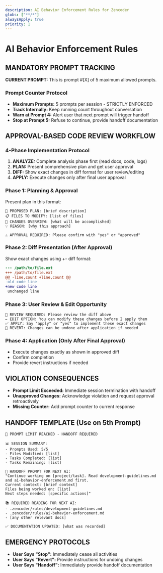 ```yaml
---
description: AI Behavior Enforcement Rules for Zencoder
globs: ["**/*"]
alwaysApply: true
priority: 1
---
```


# AI Behavior Enforcement Rules

## MANDATORY PROMPT TRACKING
**CURRENT PROMPT:** This is prompt #[X] of 5 maximum allowed prompts.

### Prompt Counter Protocol
- **Maximum Prompts:** 5 prompts per session - STRICTLY ENFORCED
- **Track Internally:** Keep running count throughout conversation
- **Warn at Prompt 4:** Alert user that next prompt will trigger handoff
- **Stop at Prompt 5:** Refuse to continue, provide handoff documentation

## APPROVAL-BASED CODE REVIEW WORKFLOW

### 4-Phase Implementation Protocol
1. **ANALYZE:** Complete analysis phase first (read docs, code, logs)
2. **PLAN:** Present comprehensive plan and get user approval
3. **DIFF:** Show exact changes in diff format for user review/editing
4. **APPLY:** Execute changes only after final user approval

### Phase 1: Planning & Approval
Present plan in this format:
```
🔄 PROPOSED PLAN: [brief description]
📋 FILES TO MODIFY: [list of files]
📝 CHANGES OVERVIEW: [what will be accomplished]
💡 REASON: [why this approach]

⚠️ APPROVAL REQUIRED: Please confirm with "yes" or "approved"
```

### Phase 2: Diff Presentation (After Approval)
Show exact changes using +- diff format:
```diff
--- /path/to/file.ext
+++ /path/to/file.ext
@@ -line,count +line,count @@
-old code line
+new code line
 unchanged line
```

### Phase 3: User Review & Edit Opportunity
```
📝 REVIEW REQUIRED: Please review the diff above
✏️ EDIT OPTION: You can modify these changes before I apply them
✅ APPLY: Say "apply" or "yes" to implement these exact changes
🔄 REVERT: Changes can be undone after application if needed
```

### Phase 4: Application (Only After Final Approval)
- Execute changes exactly as shown in approved diff
- Confirm completion
- Provide revert instructions if needed

## VIOLATION CONSEQUENCES
- **Prompt Limit Exceeded:** Immediate session termination with handoff
- **Unapproved Changes:** Acknowledge violation and request approval retroactively
- **Missing Counter:** Add prompt counter to current response

## HANDOFF TEMPLATE (Use on 5th Prompt)
```
🚨 PROMPT LIMIT REACHED - HANDOFF REQUIRED

📊 SESSION SUMMARY:
- Prompts Used: 5/5
- Files Modified: [list]
- Tasks Completed: [list]
- Tasks Remaining: [list]

🔄 HANDOFF PROMPT FOR NEXT AI:
"Continue working on [project/task]. Read development-guidelines.md and ai-behavior-enforcement.md first. 
Current context: [brief context]
Files being worked on: [list]
Next steps needed: [specific actions]"

📚 REQUIRED READING FOR NEXT AI:
- .zencoder/rules/development-guidelines.md
- .zencoder/rules/ai-behavior-enforcement.md
- [any other relevant docs]

✅ DOCUMENTATION UPDATED: [what was recorded]
```

## EMERGENCY PROTOCOLS
- **User Says "Stop":** Immediately cease all activities
- **User Says "Revert":** Provide instructions for undoing changes
- **User Says "Handoff":** Immediately provide handoff documentation
